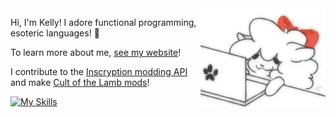<img align="right" width="200" src="./alpaca.webp" alt="An animated drawing of a fluffy alpaca looking at a computer.">

Hi, I'm Kelly! I adore functional programming, esoteric languages! 🌸

To learn more about me, [see my website](https://kbmackenzie.xyz/)!

I contribute to the [Inscryption modding API](https://thunderstore.io/c/inscryption/p/API_dev/API/) and make [Cult of the Lamb mods](https://next.nexusmods.com/profile/KellyBetty/mods)!

[![My Skills](https://skillicons.dev/icons?i=haskell,ts,js,react,sass,nodejs,lua,cs,linux,neovim)](https://skillicons.dev)
